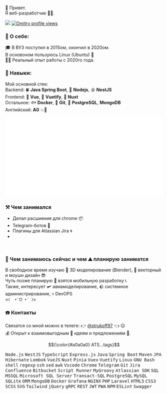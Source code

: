 👋 Привет.<br/>
Я веб-разработчик 🚣🏻.

![](https://komarev.com/ghpvc/?username=strukovd&color=brightgreen)
[![Dmitry profile views](https://u8views.com/api/v1/github/profiles/68727449/views/day-week-month-total-count.svg)](https://u8views.com/github/strukovd)

### 👤 О себе:
🎓 В ВУЗ поступил в 2015ом, окончил в 2020ом.<br/>
В основоном пользуюсь Linux (Ubuntu) 🐧<br/>
👷🏼 Реальный опыт работы с 2020го года.<br/>

### 🧠 Навыки:
Мой основной стек:<br/>
Backend: 🍀 **Java Spring Boot**, 📗 **Nodejs**, 🩸 **NestJS**<br/>
Frontend:  🥝 **Vue**, 💠 **Vuetify**, 🐉 **Nuxt**<br/>
Остальное: 🐟 **Docker**, 🔶 **Git**, 🦫 **PostgreSQL**, **MongoDB**<br/>
Английский: **A0** 💥💪

![](./assets/skills.svg)
<br/>

### ⚒️ Чем занимался
- Делал расшиения для chrome 📦
- Telegram-ботов 🤖
- Плагины для Atlassian Jira 🌀
- 
<br/>


### 🍃 Чем занимаюсь сейчас и чем ⛰️ планирую заниматся
В свободное время изучаю 🧊 3D моделирование (Blender), 🔮 векторный и моушн дизайн 😎<br/>
Чуть позже планирую 🦧 взятся мобильную разработку 📞 <br/>
Также, интересует 🛩 авиамоделирование, 🪨 системное администрирование, 💀 DevOPS <br/>
`ᕙ(  •̀ ᗜ •́  )ᕗ`
<br/>

### ☎️ Контакты
Связатся со мной можно в телеге: 👉 [@strukoff97](https://t.me/strukoff97) 👈 😌<br/>
💰 Открыт к взаимовыгодным 💸 идеям и предложениям 🤝.<br/>


$${\color{#a0a0a0} ATS…tags}$$
<p>
  <kbd>Node.js</kbd> <kbd>NestJS</kbd> <kbd>TypeScript</kbd> <kbd>Express.js</kbd>
  <kbd>Java</kbd> <kbd>Spring Boot</kbd> <kbd>Maven</kbd> <kbd>JPA</kbd> <kbd>Hibernate</kbd> <kbd>Lombok</kbd>
  <kbd>VueJS</kbd> <kbd>Nuxt</kbd> <kbd>Pinia</kbd> <kbd>Vuex</kbd> <kbd>Vuetify</kbd>
  <kbd>Linux</kbd> <kbd>GNU Bash</kbd> <kbd>shell</kbd> <kbd>regexp</kbd> <kbd>ssh</kbd> <kbd>sed</kbd> <kbd>awk</kbd>
  <kbd>Vscode</kbd> <kbd>Chrome</kbd> <kbd>Telegram</kbd> <kbd>Git</kbd>
  <kbd>Jira</kbd> <kbd>Confluence</kbd> <kbd>Bitbucket</kbd>
  <kbd>Script Runner</kbd> <kbd>MyGroovy</kbd> <kbd>Atlassian SDK</kbd>
  <kbd>SQL</kbd> <kbd>MSSQL</kbd> <kbd>Microsoft SQL Server</kbd> <kbd>Transact-SQL</kbd> <kbd>PostgreSQL</kbd> <kbd>MySQL</kbd> <kbd>SQLite</kbd>
  <kbd>ORM</kbd> <kbd>MongoDB</kbd>
  <kbd>Docker</kbd> <kbd>Grafana</kbd> <kbd>NGINX</kbd>
  <kbd>PHP</kbd> <kbd>Laravel</kbd>
  <kbd>HTML5</kbd> <kbd>CSS3</kbd> <kbd>SCSS</kbd> <kbd>SVG</kbd> <kbd>Tailwind</kbd> <kbd>jQuery</kbd>
  <kbd>gRPC</kbd> <kbd>REST</kbd> <kbd>JWT</kbd> <kbd>PWA</kbd> <kbd>NPM</kbd> <kbd>ESLint</kbd>
  <kbd>Swagger</kbd>
</p>
<br/>
















<!--
## То, что мне знакомо
image:
![](./assets/skills.svg)

## Интересные проекты

💊 🚬 ☝ 😵‍💫 ☠️
🦥🦦🐕‍🦺🦍🐸📅

## ![Linux](https://img.shields.io/badge/-Linux-gray?style=for-the-badge)






Apache Cordova
Apache Tomcat
ENV
Adobe Illustrator
Adobe Photoshop
Android
Android Studio
Angular
Apache Lucene
Apache Groovy
Apache Kafka
Apache NetBeans IDE
Apache Solr
Apache Tomcat
Atlassian
Awesome Lists
Babel
Bamboo
Bitbucket
Chai
Composer
CSS
SCSS
CSS Wizardry
CSS Modules
curl
Docker
EditorConfig
Electron
Express
Firebase
Fluentd
Flutter
Git
Go
Google Chrome
Gradle
GraphQL
GTK
Handlebars.js
Heroku
HTML
Ionic
iOS
JavaScript
Jest
Jenkins
JSON
Joomla
Kali Linux
Keystone
Kotlin
Kubernetes
Let's Encrypt
libuv
Linux
MariaDB
NestJS
Next.js
Node.js
Nuxt.js
OpenStreetMap
PHP
Postman
Prisma
Qt
RabbitMQ
React
Redux
Roblox
Rust
Selenium
Socket.io
Svelte
Swift
Telegram
TypeScript
Ubuntu
Vim
Visual Studio Code
Vite
Vuetify
Vue.js
Vulkan
WebAssembly
WebGL
Webpack
Wireshark
-->
